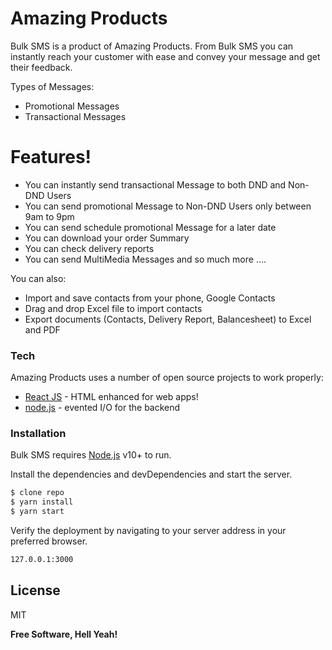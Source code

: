 # Amazing Products

Bulk SMS is a product of Amazing Products. From Bulk SMS you can instantly reach your customer with ease and convey your message and get their feedback.

Types of Messages:
  - Promotional Messages
  - Transactional Messages

# Features!

  - You can instantly send transactional Message to both DND and Non-DND Users
  - You can send promotional Message to Non-DND Users only between 9am to 9pm
  - You can send schedule promotional Message for a later date
  - You can download your order Summary
  - You can check delivery reports
  - You can send MultiMedia Messages and so much more ....

You can also:
  - Import and save contacts from your phone, Google Contacts
  - Drag and drop Excel file to import contacts
  - Export documents (Contacts, Delivery Report, Balancesheet) to Excel and PDF

### Tech

Amazing Products uses a number of open source projects to work properly:

* [React JS](https://reactjs.org/) - HTML enhanced for web apps!
* [node.js](https://nodejs.org/) - evented I/O for the backend

### Installation

Bulk SMS requires [Node.js](https://nodejs.org/) v10+ to run.

Install the dependencies and devDependencies and start the server.

```sh
$ clone repo
$ yarn install
$ yarn start
```

Verify the deployment by navigating to your server address in your preferred browser.

```sh
127.0.0.1:3000
```

License
----

MIT


**Free Software, Hell Yeah!**
